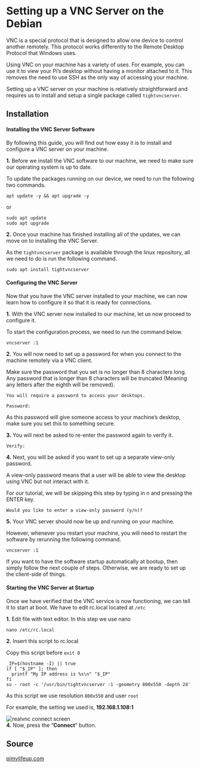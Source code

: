 
#  Setting up a VNC Server on the Debian


VNC is a special protocol that is designed to allow one device to control another remotely. This protocol works differently to the  Remote Desktop Protocol  that Windows uses.

Using VNC on your machine has a variety of uses. For example, you can use it to view your Pi’s desktop without having a monitor attached to it. This removes the need to use SSH as the only way of accessing your machine.

Setting up a VNC server on your machine is relatively straightforward and requires us to install and setup a single package called  `tightvncserver`.
## Installation

#### Installing the VNC Server Software
By following this guide, you will find out how easy it is to install and configure a VNC server on your machine.


**1.**  Before we install the VNC software to our machine, we need to make sure our operating system is up to date.

To update the packages running on our device, we need to run the following two commands.

```
apt update -y && apt upgrade -y
```
or
```
sudo apt update
sudo apt upgrade
```

**2.**  Once your machine has finished installing all of the updates, we can move on to installing the VNC Server.

As the  `tightvncserver`  package is available through the linux repository, all we need to do is run the following command.

```
sudo apt install tightvncserver
```
#### Configuring the VNC Server
Now that you have the VNC server installed to your machine, we can now learn how to configure it so that it is ready for connections.

**1.**  With the VNC server now installed to our machine, let us now proceed to configure it.

To start the configuration process, we need to run the command below.

```
vncserver :1
```

**2.**  You will now need to set up a password for when you connect to the machine remotely via a VNC client.

Make sure the password that you set is no longer than 8 characters long. Any password that is longer than 8 characters will be truncated (Meaning any letters after the eighth will be removed).

```
You will require a password to access your desktops.

Password:
```

As this password will give someone access to your machine’s desktop, make sure you set this to something secure.

**3.**  You will next be asked to re-enter the password again to verify it.

```
Verify:
```

**4.**  Next, you will be asked if you want to set up a separate view-only password.

A view-only password means that a user will be able to view the desktop using VNC but not interact with it.

For our tutorial, we will be skipping this step by typing in  n  and pressing the  ENTER  key.

```
Would you like to enter a view-only password (y/n)?
```

**5.**  Your VNC server should now be up and running on your machine.

However, whenever you restart your machine, you will need to restart the software by rerunning the following command.

```
vncserver :1
```

If you want to have the software startup automatically at bootup, then simply follow the next couple of steps. Otherwise, we are ready to set up the client-side of things.

####  Starting the VNC Server at Startup

Once we have verified that the VNC service is now functioning, we can tell it to start at boot. We have to edit rc.local located at `/etc`

**1.**  Edit file with text editor. In this step we use nano
```
nano /etc/rc.local
```

**2.** Insert this script to rc.local

Copy this script before `exit 0`
```
_IP=$(hostname -I) || true
if [ "$_IP" ]; then
  printf "My IP address is %s\n" "$_IP"
fi
su - root -c '/usr/bin/tightvncserver :1 -geometry 800x550 -depth 24'
```
As this script we use resolution `800x550` and user `root`


For example, the setting we used is,  **192.168.1.108:1**

![realvnc connect screen](https://1.bp.blogspot.com/-QajO6YWtdJ0/XxgYJzuCX0I/AAAAAAAAOig/qOEzoYELpgMDXH2x1XhVd4hi0Q8s4-xugCNcBGAsYHQ/s400/Screenshot_2.png)  
**4.**  Now, press the “**Connect**” button.







## Source
[pimylifeup.com](https://pimylifeup.com/raspberry-pi-vnc-server/)